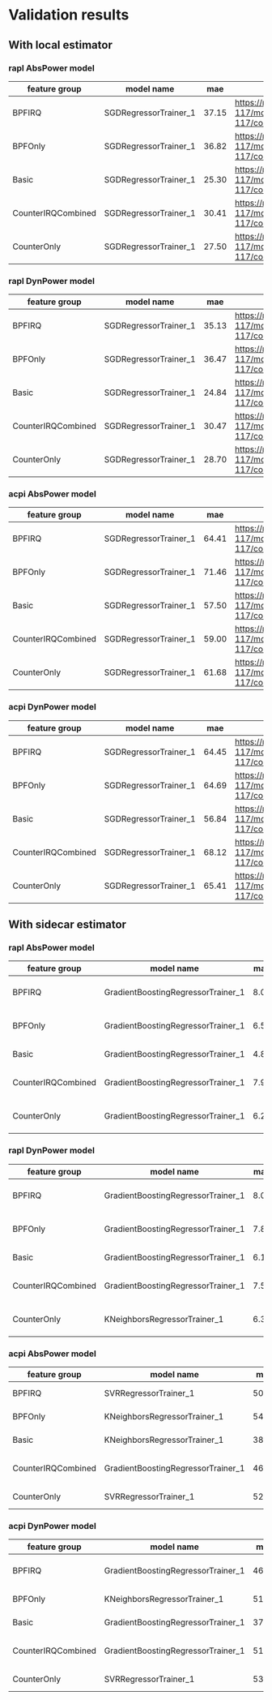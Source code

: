 # Validation results

## With local estimator

### rapl AbsPower model

| feature group | model name | mae | url |
| --- | --- | --- | --- |
| BPFIRQ | SGDRegressorTrainer_1 | 37.15 | https://raw.githubusercontent.com/sunya-ch/kepler-model-db/css-117/models/v0.6/css-117/v0.6/css-117/core96_v0.6/rapl/AbsPower/BPFIRQ/SGDRegressorTrainer_1.json |
| BPFOnly | SGDRegressorTrainer_1 | 36.82 | https://raw.githubusercontent.com/sunya-ch/kepler-model-db/css-117/models/v0.6/css-117/v0.6/css-117/core96_v0.6/rapl/AbsPower/BPFOnly/SGDRegressorTrainer_1.json |
| Basic | SGDRegressorTrainer_1 | 25.30 | https://raw.githubusercontent.com/sunya-ch/kepler-model-db/css-117/models/v0.6/css-117/v0.6/css-117/core96_v0.6/rapl/AbsPower/Basic/SGDRegressorTrainer_1.json |
| CounterIRQCombined | SGDRegressorTrainer_1 | 30.41 | https://raw.githubusercontent.com/sunya-ch/kepler-model-db/css-117/models/v0.6/css-117/v0.6/css-117/core96_v0.6/rapl/AbsPower/CounterIRQCombined/SGDRegressorTrainer_1.json |
| CounterOnly | SGDRegressorTrainer_1 | 27.50 | https://raw.githubusercontent.com/sunya-ch/kepler-model-db/css-117/models/v0.6/css-117/v0.6/css-117/core96_v0.6/rapl/AbsPower/CounterOnly/SGDRegressorTrainer_1.json |
### rapl DynPower model

| feature group | model name | mae | url |
| --- | --- | --- | --- |
| BPFIRQ | SGDRegressorTrainer_1 | 35.13 | https://raw.githubusercontent.com/sunya-ch/kepler-model-db/css-117/models/v0.6/css-117/v0.6/css-117/core96_v0.6/rapl/DynPower/BPFIRQ/SGDRegressorTrainer_1.json |
| BPFOnly | SGDRegressorTrainer_1 | 36.47 | https://raw.githubusercontent.com/sunya-ch/kepler-model-db/css-117/models/v0.6/css-117/v0.6/css-117/core96_v0.6/rapl/DynPower/BPFOnly/SGDRegressorTrainer_1.json |
| Basic | SGDRegressorTrainer_1 | 24.84 | https://raw.githubusercontent.com/sunya-ch/kepler-model-db/css-117/models/v0.6/css-117/v0.6/css-117/core96_v0.6/rapl/DynPower/Basic/SGDRegressorTrainer_1.json |
| CounterIRQCombined | SGDRegressorTrainer_1 | 30.47 | https://raw.githubusercontent.com/sunya-ch/kepler-model-db/css-117/models/v0.6/css-117/v0.6/css-117/core96_v0.6/rapl/DynPower/CounterIRQCombined/SGDRegressorTrainer_1.json |
| CounterOnly | SGDRegressorTrainer_1 | 28.70 | https://raw.githubusercontent.com/sunya-ch/kepler-model-db/css-117/models/v0.6/css-117/v0.6/css-117/core96_v0.6/rapl/DynPower/CounterOnly/SGDRegressorTrainer_1.json |
### acpi AbsPower model

| feature group | model name | mae | url |
| --- | --- | --- | --- |
| BPFIRQ | SGDRegressorTrainer_1 | 64.41 | https://raw.githubusercontent.com/sunya-ch/kepler-model-db/css-117/models/v0.6/css-117/v0.6/css-117/core96_v0.6/acpi/AbsPower/BPFIRQ/SGDRegressorTrainer_1.json |
| BPFOnly | SGDRegressorTrainer_1 | 71.46 | https://raw.githubusercontent.com/sunya-ch/kepler-model-db/css-117/models/v0.6/css-117/v0.6/css-117/core96_v0.6/acpi/AbsPower/BPFOnly/SGDRegressorTrainer_1.json |
| Basic | SGDRegressorTrainer_1 | 57.50 | https://raw.githubusercontent.com/sunya-ch/kepler-model-db/css-117/models/v0.6/css-117/v0.6/css-117/core96_v0.6/acpi/AbsPower/Basic/SGDRegressorTrainer_1.json |
| CounterIRQCombined | SGDRegressorTrainer_1 | 59.00 | https://raw.githubusercontent.com/sunya-ch/kepler-model-db/css-117/models/v0.6/css-117/v0.6/css-117/core96_v0.6/acpi/AbsPower/CounterIRQCombined/SGDRegressorTrainer_1.json |
| CounterOnly | SGDRegressorTrainer_1 | 61.68 | https://raw.githubusercontent.com/sunya-ch/kepler-model-db/css-117/models/v0.6/css-117/v0.6/css-117/core96_v0.6/acpi/AbsPower/CounterOnly/SGDRegressorTrainer_1.json |
### acpi DynPower model

| feature group | model name | mae | url |
| --- | --- | --- | --- |
| BPFIRQ | SGDRegressorTrainer_1 | 64.45 | https://raw.githubusercontent.com/sunya-ch/kepler-model-db/css-117/models/v0.6/css-117/v0.6/css-117/core96_v0.6/acpi/DynPower/BPFIRQ/SGDRegressorTrainer_1.json |
| BPFOnly | SGDRegressorTrainer_1 | 64.69 | https://raw.githubusercontent.com/sunya-ch/kepler-model-db/css-117/models/v0.6/css-117/v0.6/css-117/core96_v0.6/acpi/DynPower/BPFOnly/SGDRegressorTrainer_1.json |
| Basic | SGDRegressorTrainer_1 | 56.84 | https://raw.githubusercontent.com/sunya-ch/kepler-model-db/css-117/models/v0.6/css-117/v0.6/css-117/core96_v0.6/acpi/DynPower/Basic/SGDRegressorTrainer_1.json |
| CounterIRQCombined | SGDRegressorTrainer_1 | 68.12 | https://raw.githubusercontent.com/sunya-ch/kepler-model-db/css-117/models/v0.6/css-117/v0.6/css-117/core96_v0.6/acpi/DynPower/CounterIRQCombined/SGDRegressorTrainer_1.json |
| CounterOnly | SGDRegressorTrainer_1 | 65.41 | https://raw.githubusercontent.com/sunya-ch/kepler-model-db/css-117/models/v0.6/css-117/v0.6/css-117/core96_v0.6/acpi/DynPower/CounterOnly/SGDRegressorTrainer_1.json |
## With sidecar estimator

### rapl AbsPower model

| feature group | model name | mae | url |
| --- | --- | --- | --- |
| BPFIRQ | GradientBoostingRegressorTrainer_1 | 8.00 | https://raw.githubusercontent.com/sunya-ch/kepler-model-db/css-117/models/v0.6/css-117/v0.6/css-117/core96_v0.6/rapl/AbsPower/BPFIRQ/GradientBoostingRegressorTrainer_1.zip |
| BPFOnly | GradientBoostingRegressorTrainer_1 | 6.58 | https://raw.githubusercontent.com/sunya-ch/kepler-model-db/css-117/models/v0.6/css-117/v0.6/css-117/core96_v0.6/rapl/AbsPower/BPFOnly/GradientBoostingRegressorTrainer_1.zip |
| Basic | GradientBoostingRegressorTrainer_1 | 4.82 | https://raw.githubusercontent.com/sunya-ch/kepler-model-db/css-117/models/v0.6/css-117/v0.6/css-117/core96_v0.6/rapl/AbsPower/Basic/GradientBoostingRegressorTrainer_1.zip |
| CounterIRQCombined | GradientBoostingRegressorTrainer_1 | 7.95 | https://raw.githubusercontent.com/sunya-ch/kepler-model-db/css-117/models/v0.6/css-117/v0.6/css-117/core96_v0.6/rapl/AbsPower/CounterIRQCombined/GradientBoostingRegressorTrainer_1.zip |
| CounterOnly | GradientBoostingRegressorTrainer_1 | 6.23 | https://raw.githubusercontent.com/sunya-ch/kepler-model-db/css-117/models/v0.6/css-117/v0.6/css-117/core96_v0.6/rapl/AbsPower/CounterOnly/GradientBoostingRegressorTrainer_1.zip |
### rapl DynPower model

| feature group | model name | mae | url |
| --- | --- | --- | --- |
| BPFIRQ | GradientBoostingRegressorTrainer_1 | 8.05 | https://raw.githubusercontent.com/sunya-ch/kepler-model-db/css-117/models/v0.6/css-117/v0.6/css-117/core96_v0.6/rapl/DynPower/BPFIRQ/GradientBoostingRegressorTrainer_1.zip |
| BPFOnly | GradientBoostingRegressorTrainer_1 | 7.82 | https://raw.githubusercontent.com/sunya-ch/kepler-model-db/css-117/models/v0.6/css-117/v0.6/css-117/core96_v0.6/rapl/DynPower/BPFOnly/GradientBoostingRegressorTrainer_1.zip |
| Basic | GradientBoostingRegressorTrainer_1 | 6.15 | https://raw.githubusercontent.com/sunya-ch/kepler-model-db/css-117/models/v0.6/css-117/v0.6/css-117/core96_v0.6/rapl/DynPower/Basic/GradientBoostingRegressorTrainer_1.zip |
| CounterIRQCombined | GradientBoostingRegressorTrainer_1 | 7.56 | https://raw.githubusercontent.com/sunya-ch/kepler-model-db/css-117/models/v0.6/css-117/v0.6/css-117/core96_v0.6/rapl/DynPower/CounterIRQCombined/GradientBoostingRegressorTrainer_1.zip |
| CounterOnly | KNeighborsRegressorTrainer_1 | 6.31 | https://raw.githubusercontent.com/sunya-ch/kepler-model-db/css-117/models/v0.6/css-117/v0.6/css-117/core96_v0.6/rapl/DynPower/CounterOnly/KNeighborsRegressorTrainer_1.zip |
### acpi AbsPower model

| feature group | model name | mae | url |
| --- | --- | --- | --- |
| BPFIRQ | SVRRegressorTrainer_1 | 50.99 | https://raw.githubusercontent.com/sunya-ch/kepler-model-db/css-117/models/v0.6/css-117/v0.6/css-117/core96_v0.6/acpi/AbsPower/BPFIRQ/SVRRegressorTrainer_1.zip |
| BPFOnly | KNeighborsRegressorTrainer_1 | 54.98 | https://raw.githubusercontent.com/sunya-ch/kepler-model-db/css-117/models/v0.6/css-117/v0.6/css-117/core96_v0.6/acpi/AbsPower/BPFOnly/KNeighborsRegressorTrainer_1.zip |
| Basic | KNeighborsRegressorTrainer_1 | 38.04 | https://raw.githubusercontent.com/sunya-ch/kepler-model-db/css-117/models/v0.6/css-117/v0.6/css-117/core96_v0.6/acpi/AbsPower/Basic/KNeighborsRegressorTrainer_1.zip |
| CounterIRQCombined | GradientBoostingRegressorTrainer_1 | 46.06 | https://raw.githubusercontent.com/sunya-ch/kepler-model-db/css-117/models/v0.6/css-117/v0.6/css-117/core96_v0.6/acpi/AbsPower/CounterIRQCombined/GradientBoostingRegressorTrainer_1.zip |
| CounterOnly | SVRRegressorTrainer_1 | 52.56 | https://raw.githubusercontent.com/sunya-ch/kepler-model-db/css-117/models/v0.6/css-117/v0.6/css-117/core96_v0.6/acpi/AbsPower/CounterOnly/SVRRegressorTrainer_1.zip |
### acpi DynPower model

| feature group | model name | mae | url |
| --- | --- | --- | --- |
| BPFIRQ | GradientBoostingRegressorTrainer_1 | 46.86 | https://raw.githubusercontent.com/sunya-ch/kepler-model-db/css-117/models/v0.6/css-117/v0.6/css-117/core96_v0.6/acpi/DynPower/BPFIRQ/GradientBoostingRegressorTrainer_1.zip |
| BPFOnly | KNeighborsRegressorTrainer_1 | 51.21 | https://raw.githubusercontent.com/sunya-ch/kepler-model-db/css-117/models/v0.6/css-117/v0.6/css-117/core96_v0.6/acpi/DynPower/BPFOnly/KNeighborsRegressorTrainer_1.zip |
| Basic | GradientBoostingRegressorTrainer_1 | 37.21 | https://raw.githubusercontent.com/sunya-ch/kepler-model-db/css-117/models/v0.6/css-117/v0.6/css-117/core96_v0.6/acpi/DynPower/Basic/GradientBoostingRegressorTrainer_1.zip |
| CounterIRQCombined | GradientBoostingRegressorTrainer_1 | 51.54 | https://raw.githubusercontent.com/sunya-ch/kepler-model-db/css-117/models/v0.6/css-117/v0.6/css-117/core96_v0.6/acpi/DynPower/CounterIRQCombined/GradientBoostingRegressorTrainer_1.zip |
| CounterOnly | SVRRegressorTrainer_1 | 53.00 | https://raw.githubusercontent.com/sunya-ch/kepler-model-db/css-117/models/v0.6/css-117/v0.6/css-117/core96_v0.6/acpi/DynPower/CounterOnly/SVRRegressorTrainer_1.zip |
